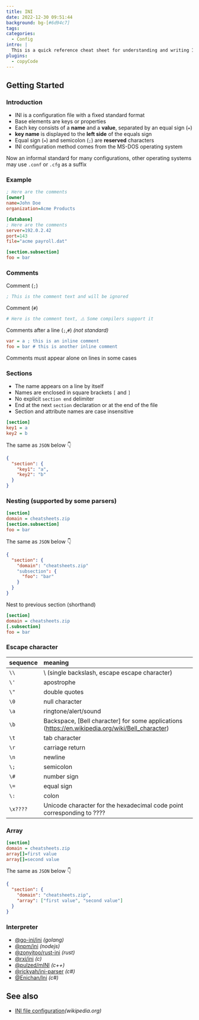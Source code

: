 ```yaml
---
title: INI
date: 2022-12-30 09:51:44
background: bg-[#6d94c7]
tags:
categories:
  - Config
intro: |
  This is a quick reference cheat sheet for understanding and writing INI-format configuration files.
plugins:
  - copyCode
---
```


## Getting Started

### Introduction

- INI is a configuration file with a fixed standard format
- Base elements are keys or properties
- Each key consists of a **name** and a **value**, separated by an equal sign (`=`)
- **key name** is displayed to the **left side** of the equals sign
- Equal sign (`=`) and semicolon (`;`) are **reserved** characters
- INI configuration method comes from the MS-DOS operating system

Now an informal standard for many configurations, other operating systems may use `.conf` or `.cfg` as a suffix

### Example

```ini
; Here are the comments
[owner]
name=John Doe
organization=Acme Products

[database]
; Here are the comments
server=192.0.2.42
port=143
file="acme payroll.dat"

[section.subsection]
foo = bar
```

### Comments

Comment (`;`)

```ini
; This is the comment text and will be ignored
```

Comment (`#`)

```ini
# Here is the comment text, ⚠️ Some compilers support it
```

Comments after a line (`;`,`#`) _(not standard)_

```ini
var = a ; this is an inline comment
foo = bar # this is another inline comment
```

Comments must appear alone on lines in some cases

### Sections

- The name appears on a line by itself
- Names are enclosed in square brackets `[` and `]`
- No explicit `section end` delimiter
- End at the next `section` declaration or at the end of the file
- Section and attribute names are case insensitive
<!--rehype:className=style-round-->

```ini
[section]
key1 = a
key2 = b
```

The same as `JSON` below 👇

```json
{
  "section": {
    "key1": "a",
    "key2": "b"
  }
}
```

### Nesting (supported by some parsers)

```ini
[section]
domain = cheatsheets.zip
[section.subsection]
foo = bar
```

The same as `JSON` below 👇

```json
{
  "section": {
    "domain": "cheatsheets.zip"
    "subsection": {
      "foo": "bar"
    }
  }
}
```

Nest to previous section (shorthand)

```ini
[section]
domain = cheatsheets.zip
[.subsection]
foo = bar
```

### Escape character

| sequence | meaning                                                                                          |
| :------- | :----------------------------------------------------------------------------------------------- |
| `\\`     | \ (single backslash, escape escape character)                                                    |
| `\'`     | apostrophe                                                                                       |
| `\"`     | double quotes                                                                                    |
| `\0`     | null character                                                                                   |
| `\a`     | ringtone/alert/sound                                                                             |
| `\b`     | Backspace, [Bell character] for some applications (https://en.wikipedia.org/wiki/Bell_character) |
| `\t`     | tab character                                                                                    |
| `\r`     | carriage return                                                                                  |
| `\n`     | newline                                                                                          |
| `\;`     | semicolon                                                                                        |
| `\#`     | number sign                                                                                      |
| `\=`     | equal sign                                                                                       |
| `\:`     | colon                                                                                            |
| `\x????` | Unicode character for the hexadecimal code point corresponding to ????                           |

### Array

```ini
[section]
domain = cheatsheets.zip
array[]=first value
array[]=second value
```

The same as `JSON` below 👇

```json
{
  "section": {
    "domain": "cheatsheets.zip",
    "array": ["first value", "second value"]
  }
}
```

### Interpreter

- [@go-ini/ini](https://github.com/go-ini/ini) _(golang)_
- [@npm/ini](https://www.npmjs.com/package/ini) _(nodejs)_
- [@zonyitoo/rust-ini](https://github.com/zonyitoo/rust-inii) _(rust)_
- [@rxi/ini](https://www.npmjs.com/package/ini) _(c)_
- [@pulzed/mINI](https://github.com/pulzed/mINI) _(c++)_
- [@rickyah/ini-parser](https://github.com/rickyah/ini-parser) _(c#)_
- [@Enichan/Ini](https://github.com/Enichan/Ini) _(c#)_

## See also

- [INI file configuration](https://en.wikipedia.org/wiki/INI_file)_(wikipedia.org)_
